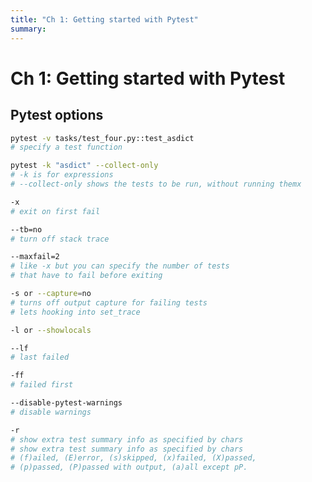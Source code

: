 ```yaml
---
title: "Ch 1: Getting started with Pytest"
summary:
---
```


Ch 1: Getting started with Pytest
===

Pytest options
---

```bash
pytest -v tasks/test_four.py::test_asdict
# specify a test function
```

```bash
pytest -k "asdict" --collect-only
# -k is for expressions
# --collect-only shows the tests to be run, without running themx
```

```bash
-x
# exit on first fail
```

```bash
--tb=no
# turn off stack trace
```

```bash
--maxfail=2
# like -x but you can specify the number of tests
# that have to fail before exiting
```

```bash
-s or --capture=no
# turns off output capture for failing tests
# lets hooking into set_trace
```

```bash
-l or --showlocals
```

```bash
--lf
# last failed
```

```bash
-ff
# failed first
```

```bash
--disable-pytest-warnings
# disable warnings
```

```bash
-r
# show extra test summary info as specified by chars
# show extra test summary info as specified by chars
# (f)ailed, (E)error, (s)skipped, (x)failed, (X)passed,
# (p)passed, (P)passed with output, (a)all except pP.
```
